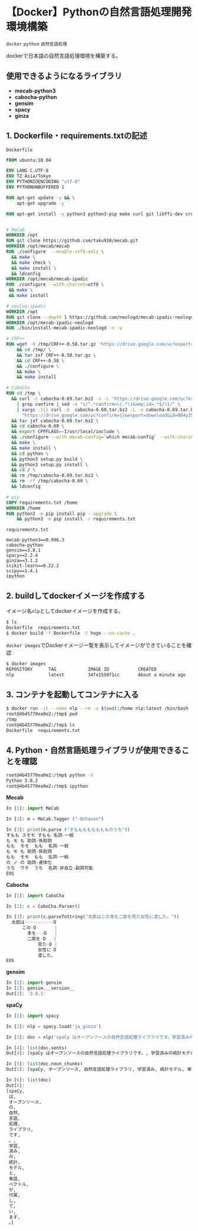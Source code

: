# 【Docker】Pythonの自然言語処理開発環境構築

`docker` `python` `自然言語処理`

dockerで日本語の自然言語処理環境を構築する。



## 使用できるようになるライブラリ

- **mecab-python3**
- **cabocha-python**
- **gensim**
- **spacy**
- **ginza**

 

## 1. Dockerfile・requirements.txtの記述

`Dockerfile`

```dockerfile
FROM ubuntu:18.04

ENV LANG C.UTF-8
ENV TZ Asia/Tokyo
ENV PYTHONIOENCODING "utf-8"
ENV PYTHONUNBUFFERED 1

RUN apt-get update -y && \
    apt-get upgrade -y

RUN apt-get install -y python3 python3-pip make curl git libffi-dev cron vim wget tree language-pack-ja


# MeCab
WORKDIR /opt
RUN git clone https://github.com/taku910/mecab.git
WORKDIR /opt/mecab/mecab
RUN ./configure  --enable-utf8-only \
  && make \
  && make check \
  && make install \
  && ldconfig
WORKDIR /opt/mecab/mecab-ipadic
RUN ./configure --with-charset=utf8 \
 && make \
 && make install

# neolog-ipadic
WORKDIR /opt
RUN git clone --depth 1 https://github.com/neologd/mecab-ipadic-neologd.git
WORKDIR /opt/mecab-ipadic-neologd
RUN ./bin/install-mecab-ipadic-neologd -n -y

# CRF++
RUN wget -O /tmp/CRF++-0.58.tar.gz 'https://drive.google.com/uc?export=download&id=0B4y35FiV1wh7QVR6VXJ5dWExSTQ' \
    && cd /tmp/ \
    && tar zxf CRF++-0.58.tar.gz \
    && cd CRF++-0.58 \
    && ./configure \
    && make \
    && make install

# CaboCha
RUN cd /tmp \
  && curl -c cabocha-0.69.tar.bz2 -s -L "https://drive.google.com/uc?export=download&id=0B4y35FiV1wh7SDd1Q1dUQkZQaUU" \
    | grep confirm | sed -e "s/^.*confirm=\(.*\)&amp;id=.*$/\1/" \
    | xargs -I{} curl -b  cabocha-0.69.tar.bz2 -L -o cabocha-0.69.tar.bz2 \
      "https://drive.google.com/uc?confirm={}&export=download&id=0B4y35FiV1wh7SDd1Q1dUQkZQaUU" \
  && tar jxf cabocha-0.69.tar.bz2 \
  && cd cabocha-0.69 \
  && export CPPFLAGS=-I/usr/local/include \
  && ./configure --with-mecab-config=`which mecab-config` --with-charset=utf8 \
  && make \
  && make install \
  && cd python \
  && python3 setup.py build \
  && python3 setup.py install \
  && cd / \
  && rm /tmp/cabocha-0.69.tar.bz2 \
  && rm -rf /tmp/cabocha-0.69 \
  && ldconfig

# pip
COPY requirements.txt /home
WORKDIR /home
RUN python3 -m pip install pip --upgrade \
    && python3 -m pip install -r requirements.txt
```

`requirements.txt`

```
mecab-python3==0.996.3
cabocha-python
gensim==3.8.1
spacy==2.2.4
ginza==3.1.2
scikit-learn==0.22.2
scipy==1.4.1
ipython
```



## 2. buildしてdockerイメージを作成する

イメージ名`nlp`としてdockerイメージを作成する。

```bash
$ ls
Dockerfile  requirements.txt
$ docker build -f Dockerfile -t hoge --no-cache .
```

`docker images`でDockerイメージ一覧を表示してイメージができていることを確認

```bash
$ docker images
REPOSITORY      TAG            IMAGE ID           CREATED                SIZE
nlp             latest         34fe1550f1cc       About a minute ago     5.35GB
```

 

## 3. コンテナを起動してコンテナに入る

```bash
$ docker run -it --name nlp --rm -v $(pwd):/home nlp:latest /bin/bash
root@4b45770ea0e2:/tmp$ pwd
/tmp
root@4b45770ea0e2:/tmp$ ls
Dockerfile  requirements.txt
```



## 4. Python・自然言語処理ライブラリが使用できることを確認

```bash
root@4b45770ea0e2:/tmp$ python -V
Python 3.8.2
root@4b45770ea0e2:/tmp$ ipython
```

**Mecab**

```python
In [1]: import MeCab

In [2]: m = MeCab.Tagger ("-Ochasen")

In [3]: print(m.parse ("すもももももももものうち"))
すもも スモモ すもも 名詞-一般   
も モ も 助詞-係助詞    
もも  モモ  もも  名詞-一般   
も モ も 助詞-係助詞    
もも  モモ  もも  名詞-一般   
の ノ の 助詞-連体化    
うち  ウチ  うち  名詞-非自立-副詞可能   
EOS
```

**Cabocha**

```python
In [1]: import CaboCha

In [2]: c = CaboCha.Parser()

In [3]: print(c.parseToString("太郎はこの本を二郎を見た女性に渡した。"))
  太郎は-----------D
      この-D       |
        本を---D   |
        二郎を-D   |
            見た-D |
            女性に-D
            渡した。
EOS
```

**gensim**

```python
In [1]: import gensim
In [2]: gensim.__version__
Out[2]: '3.8.1'
```

**spaCy**

```python
In [1]: import spacy

In [2]: nlp = spacy.load('ja_ginza')

In [3]: doc = nlp('spaCy はオープンソースの自然言語処理ライブラリです。学習済みの統計モデルと単語ベクトルが付属しています。')

In [4]: list(doc.sents)
Out[4]: [spaCy はオープンソースの自然言語処理ライブラリです。, 学習済みの統計モデルと単語ベクトルが付属しています。]

In [5]: list(doc.noun_chunks)
Out[5]: [spaCy, オープンソース, 自然言語処理ライブラリ, 学習済み, 統計モデル, 単語ベクトル]

In [6]: list(doc)
Out[6]: 
[spaCy,
 は,
 オープンソース,
 の,
 自然,
 言語,
 処理,
 ライブラリ,
 です,
 。,
 学習,
 済み,
 の,
 統計,
 モデル,
 と,
 単語,
 ベクトル,
 が,
 付属,
 し,
 て,
 い,
 ます,
 。]
```

 

